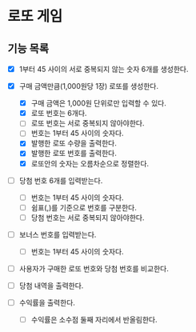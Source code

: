 # 로또 게임

## 기능 목록

- [x] 1부터 45 사이의 서로 중복되지 않는 숫자 6개를 생성한다.

- [x] 구매 금액만큼(1,000원당 1장) 로또를 생성한다.
  - [x] 구매 금액은 1,000원 단위로만 입력할 수 있다.
  - [x] 로또 번호는 6개다.
  - [ ] 로또 번호는 서로 중복되지 않아야한다.
  - [ ] 번호는 1부터 45 사이의 숫자다.
  - [x] 발행한 로또 수량을 출력한다.
  - [x] 발행한 로또 번호를 출력한다.
  - [x] 로또안의 숫자는 오름차순으로 정렬한다.

- [ ] 당첨 번호 6개를 입력받는다.
  - [ ] 번호는 1부터 45 사이의 숫자다.
  - [ ] 쉼표(,)를 기준으로 번호를 구분한다.
  - [ ] 당첨 번호는 서로 중복되지 않아야한다.

- [ ] 보너스 번호를 입력받는다.
  - [ ] 번호는 1부터 45 사이의 숫자다.

- [ ] 사용자가 구매한 로또 번호와 당첨 번호를 비교한다.

- [ ] 당첨 내역을 출력한다.

- [ ] 수익률을 출력한다.
  - [ ] 수익률은 소수점 둘째 자리에서 반올림한다.

